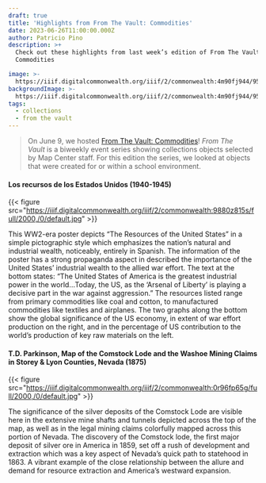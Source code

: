 ```yaml
---
draft: true
title: 'Highlights from From The Vault: Commodities'
date: 2023-06-26T11:00:00.000Z
author: Patricio Pino
description: >+
  Check out these highlights from last week’s edition of From The Vault:
  Commodities

image: >-
  https://iiif.digitalcommonwealth.org/iiif/2/commonwealth:4m90fj944/958,4229,5696,2097/2000,/0/default.jpg
backgroundImage: >-
  https://iiif.digitalcommonwealth.org/iiif/2/commonwealth:4m90fj944/958,4229,5696,2097/2000,/0/default.jpg
tags:
  - collections
  - from the vault
---
```


> On June 9, we hosted [From The Vault: Commodities](https://www.leventhalmap.org/event/from-the-vault-collections-showing-commodities/)! *From The Vault* is a biweekly event series showing collections objects selected by Map Center staff. For this edition the series, we looked at objects that were created for or within a school environment.

#### Los recursos de los Estados Unidos (1940-1945) 

{{< figure src="https://iiif.digitalcommonwealth.org/iiif/2/commonwealth:9880z815s/full/2000,/0/default.jpg" >}}

This WW2-era poster depicts “The Resources of the United States” in a simple pictographic style which emphasizes the nation’s natural and industrial wealth, noticeably, entirely in Spanish. The information of the poster has a strong propaganda aspect in described the importance of the United States’ industrial wealth to the allied war effort. The text at the bottom states: “The United States of America is the greatest industrial power in the world…Today, the US, as the ‘Arsenal of Liberty’ is playing a decisive part in the war against aggression.” The resources listed range from primary commodities like coal and cotton, to manufactured commodities like textiles and airplanes. The two graphs along the bottom show the global significance of the US economy, in extent of war effort production on the right, and in the percentage of US contribution to the world’s production of key raw materials on the left.

#### T.D. Parkinson, Map of the Comstock Lode and the Washoe Mining Claims in Storey & Lyon Counties, Nevada (1875)

{{< figure src="https://iiif.digitalcommonwealth.org/iiif/2/commonwealth:0r96fp65g/full/2000,/0/default.jpg" >}}

The significance of the silver deposits of the Comstock Lode are visible here in the extensive mine shafts and tunnels depicted across the top of the map, as well as in the legal mining claims colorfully mapped across this portion of Nevada. The discovery of the Comstock lode, the first major deposit of silver ore in America in 1859, set off a rush of development and extraction which was a key aspect of Nevada’s quick path to statehood in 1863. A vibrant example of the close relationship between the allure and demand for resource extraction and America’s westward expansion.
